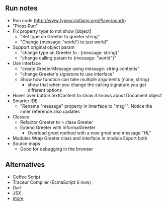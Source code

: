 Run notes
----

* Run code (http://www.typescriptlang.org/Playground/)
* "Press Run"
* Fix property type to not show [object]
    * "Set type on Greeter to greeter:string"
    * "Change {message: 'world'} to just world"
* Support original object param
    * "change type on Greeter to : {message: string}"
    * "change calling param to {message: "world"}"
* Use Interface
    * "create GreeterMessage using message: string contents"
    * "change Greeter's signature to use interface"
    * Show how function can take multiple arguments (none, string)
        * show that when you change the calling signature you get different options
* Hover over button.textContent to show it knows about Document object
* Smarter IDE
    * "Rename "message" property in Interface to "msg"". Notice the inner reference also updates
* Classes
    * Refactor Greeter to > class Greeter
    * Extend Greeter with InformalGreeter
        * Overload greet method with a new greet and message "Hi,"
* Modules
    Wrap Greeter class and interface in module
    Export both
* Source maps
    - Good for debugging in the browser

Alternatives
----
* Coffee Script
* Traceur Compiler (EcmaScript 6 now)
* Dart
* JSX
* [more](https://github.com/jashkenas/coffee-script/wiki/List-of-languages-that-compile-to-JS)